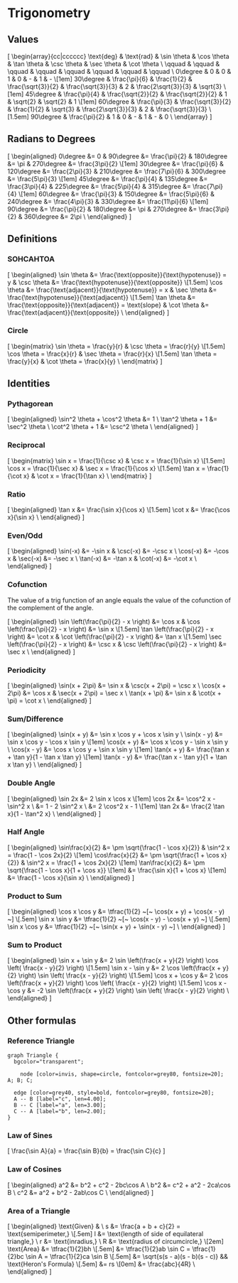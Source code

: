 # Trigonometry

## Values

\[
  \begin{array}{cc|cccccc}
    \text{deg} &  \text{rad}   &    \sin \theta     &    \cos \theta     &    \tan \theta     &     \csc \theta     &     \sec \theta     &    \cot \theta     \\
      \qquad   &    \qquad     &       \qquad       &       \qquad       &       \qquad       &        \qquad       &        \qquad       &       \qquad       \\
     0\degree  &       0       &         0          &         1          &         0          &          -          &          1          &         -          \\[1em]
    30\degree  & \frac{\pi}{6} &    \frac{1}{2}     & \frac{\sqrt{3}}{2} & \frac{\sqrt{3}}{3} &          2          & \frac{2\sqrt{3}}{3} &      \sqrt{3}      \\[1em]
    45\degree  & \frac{\pi}{4} & \frac{\sqrt{2}}{2} & \frac{\sqrt{2}}{2} &         1          &      \sqrt{2}       &      \sqrt{2}       &         1          \\[1em]
    60\degree  & \frac{\pi}{3} & \frac{\sqrt{3}}{2} &    \frac{1}{2}     &      \sqrt{3}      & \frac{2\sqrt{3}}{3} &          2          & \frac{\sqrt{3}}{3} \\[1.5em]
    90\degree  & \frac{\pi}{2} &         1          &         0          &         -          &          1          &          -          &         0          \\
  \end{array}
\]

## Radians to Degrees

\[
  \begin{aligned}
     0\degree &=             0 &  90\degree &=  \frac{\pi}{2} & 180\degree &=            \pi & 270\degree &=  \frac{3\pi}{2} \\[1em]
    30\degree &= \frac{\pi}{6} & 120\degree &= \frac{2\pi}{3} & 210\degree &= \frac{7\pi}{6} & 300\degree &=  \frac{5\pi}{3} \\[1em]
    45\degree &= \frac{\pi}{4} & 135\degree &= \frac{3\pi}{4} & 225\degree &= \frac{5\pi}{4} & 315\degree &=  \frac{7\pi}{4} \\[1em]
    60\degree &= \frac{\pi}{3} & 150\degree &= \frac{5\pi}{6} & 240\degree &= \frac{4\pi}{3} & 330\degree &= \frac{11\pi}{6} \\[1em]
    90\degree &= \frac{\pi}{2} & 180\degree &=            \pi & 270\degree &= \frac{3\pi}{2} & 360\degree &=            2\pi \\
  \end{aligned}
\]

## Definitions

### SOHCAHTOA

\[
  \begin{aligned}
    \sin \theta &= \frac{\text{opposite}}{\text{hypotenuse}} = y & \csc \theta &= \frac{\text{hypotenuse}}{\text{opposite}} \\[1.5em]
    \cos \theta &= \frac{\text{adjacent}}{\text{hypotenuse}} = x & \sec \theta &= \frac{\text{hypotenuse}}{\text{adjacent}} \\[1.5em]
    \tan \theta &= \frac{\text{opposite}}{\text{adjacent}} = \text{slope}  & \cot \theta &= \frac{\text{adjacent}}{\text{opposite}} \\
  \end{aligned}
\]

### Circle

\[
  \begin{matrix}
    \sin \theta = \frac{y}{r} & \csc \theta = \frac{r}{y} \\[1.5em]
    \cos \theta = \frac{x}{r} & \sec \theta = \frac{r}{x} \\[1.5em]
    \tan \theta = \frac{y}{x} & \cot \theta = \frac{x}{y} \\
  \end{matrix}
\]

## Identities

### Pythagorean

\[
  \begin{aligned}
    \sin^2 \theta + \cos^2 \theta &= 1 \\
    \tan^2 \theta + 1 &= \sec^2 \theta \\
    \cot^2 \theta + 1 &= \csc^2 \theta \\
  \end{aligned}
\]

### Reciprocal

\[
  \begin{matrix}
    \sin x = \frac{1}{\csc x} & \csc x = \frac{1}{\sin x} \\[1.5em]
    \cos x = \frac{1}{\sec x} & \sec x = \frac{1}{\cos x} \\[1.5em]
    \tan x = \frac{1}{\cot x} & \cot x = \frac{1}{\tan x} \\
  \end{matrix}
\]

### Ratio

\[
  \begin{aligned}
    \tan x &= \frac{\sin x}{\cos x} \\[1.5em]
    \cot x &= \frac{\cos x}{\sin x} \\
  \end{aligned}
\]

### Even/Odd

\[
  \begin{aligned}
    \sin(-x) &= -\sin x & \csc(-x) &= -\csc x \\
    \cos(-x) &= -\cos x & \sec(-x) &= -\sec x \\
    \tan(-x) &= -\tan x & \cot(-x) &= -\cot x \\
  \end{aligned}
\]

### Cofunction

The value of a trig function of an angle equals the value of the cofunction of the complement of the angle.

\[
  \begin{aligned}
    \sin \left(\frac{\pi}{2} - x \right) &= \cos x & \cos \left(\frac{\pi}{2} - x \right) &= \sin x \\[1.5em]
    \tan \left(\frac{\pi}{2} - x \right) &= \cot x & \cot \left(\frac{\pi}{2} - x \right) &= \tan x \\[1.5em]
    \sec \left(\frac{\pi}{2} - x \right) &= \csc x & \csc \left(\frac{\pi}{2} - x \right) &= \sec x \\
  \end{aligned}
\]

### Periodicity

\[
  \begin{aligned}
    \sin(x + 2\pi) &= \sin x & \csc(x + 2\pi) = \csc x \\
    \cos(x + 2\pi) &= \cos x & \sec(x + 2\pi) = \sec x \\
    \tan(x +  \pi) &= \sin x & \cot(x +  \pi) = \cot x \\
  \end{aligned}
\]

### Sum/Difference

\[
  \begin{aligned}
    \sin(x + y) &= \sin x \cos y + \cos x \sin y \\
    \sin(x - y) &= \sin x \cos y - \cos x \sin y \\[1em]
    \cos(x + y) &= \cos x \cos y - \sin x \sin y \\
    \cos(x - y) &= \cos x \cos y + \sin x \sin y \\[1em]
    \tan(x + y) &= \frac{\tan x + \tan y}{1 - \tan x \tan y} \\[1em]
    \tan(x - y) &= \frac{\tan x - \tan y}{1 + \tan x \tan y} \\
  \end{aligned}
\]

### Double Angle

\[
  \begin{aligned}
    \sin 2x &= 2 \sin x \cos x               \\[1em]
    \cos 2x &= \cos^2 x - \sin^2 x           \\
            &= 1 - 2 \sin^2 x                \\
            &= 2 \cos^2 x - 1                \\[1em]
    \tan 2x &= \frac{2 \tan x}{1 - \tan^2 x} \\
  \end{aligned}
\]

### Half Angle

\[
  \begin{aligned}
    \sin\frac{x}{2} &= \pm \sqrt{\frac{1 - \cos x}{2}} & \sin^2 x = \frac{1 - \cos 2x}{2} \\[1em]
    \cos\frac{x}{2} &= \pm \sqrt{\frac{1 + \cos x}{2}} & \sin^2 x = \frac{1 + \cos 2x}{2} \\[1em]
    \tan\frac{x}{2} &= \pm \sqrt{\frac{1 - \cos x}{1 + \cos x}} \\[1em]
                    &= \frac{\sin x}{1 + \cos x} \\[1em]
                    &= \frac{1 - \cos x}{\sin x} \\
  \end{aligned}
\]

### Product to Sum

\[
  \begin{aligned}
    \cos x \cos y &= \tfrac{1}{2} ~[~ \cos(x + y) + \cos(x - y) ~] \\[.5em]
    \sin x \sin y &= \tfrac{1}{2} ~[~ \cos(x - y) - \cos(x + y) ~] \\[.5em]
    \sin x \cos y &= \tfrac{1}{2} ~[~ \sin(x + y) + \sin(x - y) ~] \\
  \end{aligned}
\]

### Sum to Product

\[
  \begin{aligned}
    \sin x + \sin y &= 2 \sin \left(\frac{x + y}{2} \right) \cos \left( \frac{x - y}{2} \right) \\[1.5em]
    \sin x - \sin y &= 2 \cos \left(\frac{x + y}{2} \right) \sin \left( \frac{x - y}{2} \right) \\[1.5em]
    \cos x + \cos y &= 2 \cos \left(\frac{x + y}{2} \right) \cos \left( \frac{x - y}{2} \right) \\[1.5em]
    \cos x - \cos y &= -2 \sin \left(\frac{x + y}{2} \right) \sin \left( \frac{x - y}{2} \right) \\
  \end{aligned}
\]


## Other formulas

### Reference Triangle

```viz {engine="neato"}
graph Triangle {
  bgcolor="transparent";

	node [color=invis, shape=circle, fontcolor=grey80, fontsize=20]; A; B; C;

  edge [color=grey40, style=bold, fontcolor=grey80, fontsize=20];
  A -- B [label="c", len=4.00];
  B -- C [label="a", len=3.00];
  C -- A [label="b", len=2.00];
}
```

### Law of Sines

\[
  \frac{\sin A}{a} = \frac{\sin B}{b} = \frac{\sin C}{c}
\]

### Law of Cosines

\[
  \begin{aligned}
    a^2 &= b^2 + c^2 - 2bc\cos A \\
    b^2 &= c^2 + a^2 - 2ca\cos B \\
    c^2 &= a^2 + b^2 - 2ab\cos C \\
  \end{aligned}
\]

### Area of a Triangle

\[
  \begin{aligned}
    \text{Given} & \\
               s &= \frac{a + b + c}{2} = \text{semiperimeter,} \\[.5em]
               l &= \text{length of side of equilateral triangle,} \\
               r &= \text{inradius,} \\
               R &= \text{radius of circumcircle,} \\[2em]
     \text{Area} &= \tfrac{1}{2}bh \\[.5em]
                 &= \tfrac{1}{2}ab \sin C = \tfrac{1}{2}bc \sin A = \tfrac{1}{2}ca \sin B \\[.5em]
                 &= \sqrt{s(s - a)(s - b)(s - c)} && \text{Heron's Formula} \\[.5em]
                 &= rs \\[0em]
                 &= \frac{abc}{4R} \\
  \end{aligned}
\]

